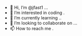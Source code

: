 - 👋 Hi, I’m @jfast1 ...
- 👀 I’m interested in coding .
- 🌱 I’m currently learning ..
- 💞️ I’m looking to collaborate on ...
- 📫 How to reach me .

<!---
jfast1/jfast1 is a ✨ special ✨ repository because its `README.md` (this file) appears on your GitHub profile.
You can click the Preview link to take a look at your changes.
--->
